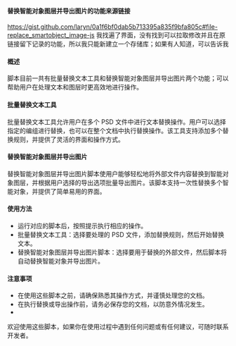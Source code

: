 #### 替换智能对象图层并导出图片的功能来源链接
https://gist.github.com/laryn/0a1f6bf0dab5b713395a835f9bfa805c#file-replace_smartobject_image-js
我找遍了界面，没有找到可以拉取修改并且在原链接留下记录的功能，所以我只能新建立一个存储库；如果有人知道，可以告诉我

#### 概述
脚本目前一共有批量替换文本工具和替换智能对象图层并导出图片两个功能；可以帮助用户在处理文本和图层时更高效地进行操作。

#### 批量替换文本工具
批量替换文本工具允许用户在多个 PSD 文件中进行文本替换操作。用户可以选择指定的编组进行替换，也可以在整个文档中执行替换操作。该工具支持添加多个替换规则，并提供了灵活的界面和操作方式。

#### 替换智能对象图层并导出图片
替换智能对象图层并导出图片脚本使用户能够轻松地将外部文件内容替换到智能对象图层，并根据用户选择的导出选项批量导出图片。该脚本支持一次性替换多个智能对象，并提供了简单易用的界面。

#### 使用方法
- 运行对应的脚本后，按照提示执行相应的操作。
- 批量替换文本工具：选择要处理的 PSD 文件，添加替换规则，然后开始替换文本。
- 替换智能对象图层并导出图片脚本：选择要用于替换的外部文件，然后脚本将自动替换智能对象并导出图片。

#### 注意事项
- 在使用这些脚本之前，请确保熟悉其操作方式，并谨慎处理您的文档。
- 在执行替换或导出操作前，请务必保存您的文档，以防意外情况发生。
- 
欢迎使用这些脚本，如果你在使用过程中遇到任何问题或有任何建议，可随时联系开发者。
